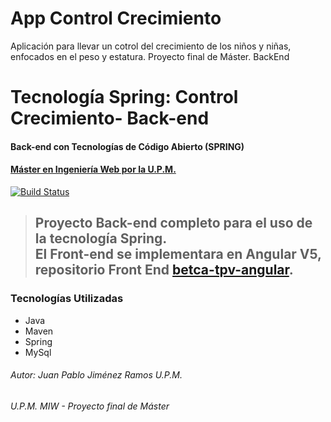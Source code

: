 # App Control Crecimiento
Aplicación para llevar un cotrol del crecimiento de los niños y niñas, enfocados en el peso y estatura. Proyecto final de Máster. BackEnd

# Tecnología Spring: Control Crecimiento- Back-end
#### Back-end con Tecnologías de Código Abierto (SPRING)
#### [Máster en Ingeniería Web por la U.P.M.](http://miw.etsisi.upm.es)

[![Build Status](https://travis-ci.org/jchantej/control-crecimiento-be.svg?branch=develop)](https://travis-ci.org/jchantej/control-crecimiento-be)

> Proyecto Back-end completo para el uso de la tecnología Spring.  
> El Front-end se implementara en Angular V5,  repositorio Front End [betca-tpv-angular](https://github.com/jchantej/control-crecimiento-fe).  
> ------

### Tecnologías Utilizadas
* Java
* Maven
* Spring
* MySql  


###### Autor: Juan Pablo Jiménez Ramos  U.P.M.  
###### U.P.M. MIW - Proyecto final de Máster  
